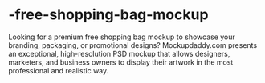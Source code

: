 # -free-shopping-bag-mockup
Looking for a premium free shopping bag mockup to showcase your branding, packaging, or promotional designs? Mockupdaddy.com presents an exceptional, high-resolution PSD mockup that allows designers, marketers, and business owners to display their artwork in the most professional and realistic way. 
